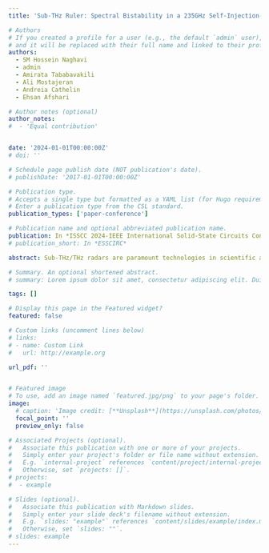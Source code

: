 ```yaml
---
title: 'Sub-THz Ruler: Spectral Bistability in a 235GHz Self-Injection-Locked Oscillator for Agile and Unambiguous Ranging'

# Authors
# If you created a profile for a user (e.g., the default `admin` user), write the username (folder name) here
# and it will be replaced with their full name and linked to their profile.
authors:
  - SM Hossein Naghavi
  - admin
  - Amirata Tababavakili
  - Ali Mostajeran
  - Andreia Cathelin
  - Ehsan Afshari

# Author notes (optional)
author_notes:
#  - 'Equal contribution'


date: '2024-01-01T00:00:00Z'
# doi: ''

# Schedule page publish date (NOT publication's date).
# publishDate: '2017-01-01T00:00:00Z'

# Publication type.
# Accepts a single type but formatted as a YAML list (for Hugo requirements).
# Enter a publication type from the CSL standard.
publication_types: ['paper-conference']

# Publication name and optional abbreviated publication name.
publication: In *ISSCC 2024-IEEE International Solid-State Circuits Conference (ISSCC)*
# publication_short: In *ESSCIRC*

abstract: Sub-THz/THz radars are paramount technologies in scientific and industrial metrology, offering high-precision and fast-acquisition target ranging. Among sub-THz/THz radars, the FMCW and pulse radars are well-studied approaches, where they use interferometry and time-of-flight techniques, respectively, to measure the target range. Also, both utilize the Doppler effect to calculate the target velocity by estimating the frequency shift of the TX signal (fd=(2Vr)⁄lambda, where fd is the Doppler frequency, Vr is the radial velocity, and lambda is the wavelength). However, the fundamental challenge of these radars is the ambiguities that arise in the simultaneous measurement of the range and velocity, represented in the ambiguity diagram, which significantly constrains the accuracy of range and velocity measurements. For applications that require a wide range of target velocities, sub-THz/THz radars need a bank of Doppler filters to cover the expected range of Doppler frequencies, enormously increasing the complexity of the radar hardware. Furthermore, the processing time required to resolve the ambiguities slows down the radar operation, limiting the radar capability in determining the range and velocity of agile targets. To overcome these challenges, we propose the idea of a sub-THz ruler sensor that uses self-injection locking (SIL) nonlinearity in a sub-THz oscillator to discretize the free space with lambda⁄2 steps. The sub-THz ruler sensor can promptly and unambiguously determine the target’s relative range and velocity by counting the number and measuring the time intervals of a series of sharp polarized pulses at the sensor’s output. The proposed sensor is also equipped with an FMCW radar to find the initial range (R0) of the target needed for absolute ranging (R=R0+nlambda⁄2). Using these approaches, this paper demonstrates a 235GHz ruler sensor with lambda⁄2=638μm range accuracy and the capability to measure velocities up to 638m/s and 840m/s for receding and approaching targets, respectively. Also, the backup FMCW radar for initial ranging has 16GHz bandwidth from 230-to-246GHz. Across state-of-the-art, this is the first demonstration of the SIL technique in the sub-THz band for agile and unambiguous ranging and velocimetry.

# Summary. An optional shortened abstract.
# summary: Lorem ipsum dolor sit amet, consectetur adipiscing elit. Duis posuere tellus ac convallis placerat. Proin tincidunt magna sed ex sollicitudin condimentum.

tags: []

# Display this page in the Featured widget?
featured: false

# Custom links (uncomment lines below)
# links:
# - name: Custom Link
#   url: http://example.org

url_pdf: ''


# Featured image
# To use, add an image named `featured.jpg/png` to your page's folder.
image:
  # caption: 'Image credit: [**Unsplash**](https://unsplash.com/photos/pLCdAaMFLTE)'
  focal_point: ''
  preview_only: false

# Associated Projects (optional).
#   Associate this publication with one or more of your projects.
#   Simply enter your project's folder or file name without extension.
#   E.g. `internal-project` references `content/project/internal-project/index.md`.
#   Otherwise, set `projects: []`.
# projects:
#  - example

# Slides (optional).
#   Associate this publication with Markdown slides.
#   Simply enter your slide deck's filename without extension.
#   E.g. `slides: "example"` references `content/slides/example/index.md`.
#   Otherwise, set `slides: ""`.
# slides: example
---
```

